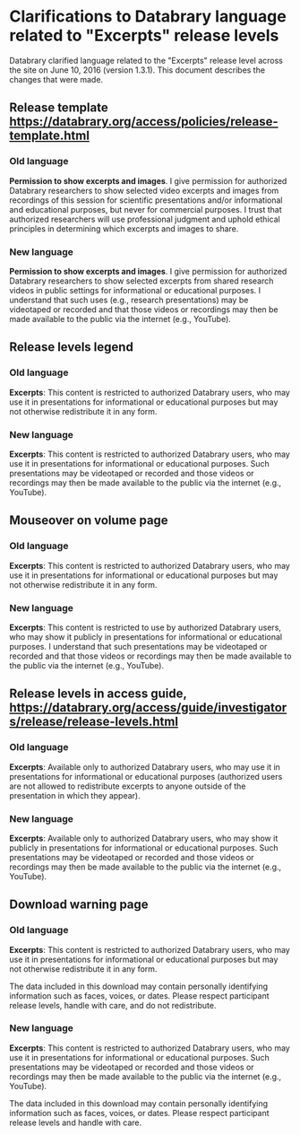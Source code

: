 # Clarifications to Databrary language related to "Excerpts" release levels

Databrary clarified language related to the "Excerpts" release level across the site on June 10, 2016 (version 1.3.1). This document describes the changes that were made.

## Release template <https://databrary.org/access/policies/release-template.html>

### Old language

**Permission to show excerpts and images**. I give permission for authorized Databrary researchers to show selected video excerpts and images from recordings of this session for scientific presentations and/or informational and educational purposes, but never for commercial purposes. I trust that authorized researchers will use professional judgment and uphold ethical principles in determining which excerpts and images to share.

### New language

**Permission to show excerpts and images**. I give permission for authorized Databrary researchers to show selected excerpts from shared research videos in public settings for informational or educational purposes. I understand that such uses (e.g., research presentations) may be videotaped or recorded and that those videos or recordings may then be made available to the public via the internet (e.g., YouTube).

## Release levels legend

### Old language

**Excerpts**: This content is restricted to authorized Databrary users, who may use it in presentations for informational or educational purposes but may not otherwise redistribute it in any form.

### New language

**Excerpts**: This content is restricted to authorized Databrary users, who may use it in presentations for informational or educational purposes. Such presentations may be videotaped or recorded and those videos or recordings may then be made available to the public via the internet (e.g., YouTube).

## Mouseover on volume page

### Old language

**Excerpts**: This content is restricted to authorized Databrary users, who may use it in presentations for informational or educational purposes but may not otherwise redistribute it in any form.

### New language

**Excerpts**: This content is restricted to use by authorized Databrary users, who may show it publicly in presentations for informational or educational purposes. I understand that such presentations may be videotaped or recorded and that those videos or recordings may then be made available to the public via the internet (e.g., YouTube).

## Release levels in access guide, <https://databrary.org/access/guide/investigators/release/release-levels.html>

### Old language

**Excerpts**: Available only to authorized Databrary users, who may use it in presentations for informational or educational purposes (authorized users are not allowed to redistribute excerpts to anyone outside of the presentation in which they appear).

### New language

**Excerpts**: Available only to authorized Databrary users, who may show it publicly in presentations for informational or educational purposes. Such presentations may be videotaped or recorded and those videos or recordings may then be made available to the public via the internet (e.g., YouTube).

## Download warning page

### Old language

**Excerpts**: This content is restricted to authorized Databrary users, who may use it in presentations for informational or educational purposes but may not otherwise redistribute it in any form.

The data included in this download may contain personally identifying information such as faces, voices, or dates. Please respect participant release levels, handle with care, and do not redistribute.

### New language

**Excerpts**: This content is restricted to authorized Databrary users, who may use it in presentations for informational or educational purposes. Such presentations may be videotaped or recorded and those videos or recordings may then be made available to the public via the internet (e.g., YouTube).

The data included in this download may contain personally identifying information such as faces, voices, or dates. Please respect participant release levels and handle with care.
